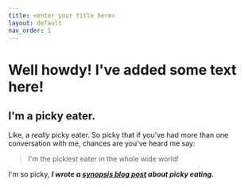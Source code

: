 ```yaml
---
title: <enter your title here>
layout: default
nav_order: 1
---
```


# Well howdy! I've added some text here!
  
## I'm a picky eater.
Like, a *really* picky eater. So picky that if you've had more than one conversation with me, chances are you've heard me say:
  >I'm the pickiest eater in the whole wide world!

  I'm so picky, **_I wrote a [synopsis blog post](https://synopsis.mcmaster.ca/?p=81188) about picky eating._** 
  
  

